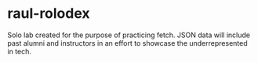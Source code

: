 # raul-rolodex
Solo lab created for the purpose of practicing fetch. JSON data will include past alumni and instructors in an effort to showcase the underrepresented in tech. 
